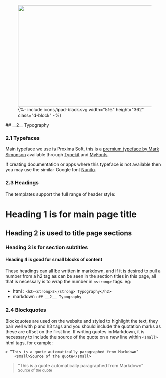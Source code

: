 <div class="side-image side-image-right tablet-shadow" data-aos="fade-left">
	<figure class="tablet-demo">
		<img src="http://via.placeholder.com/430x322" class="screen" width="430" height="322">
		{%- include icons/ipad-black.svg width="516" height="362" class="d-block" -%}
	</figure>
</div>
<div markdown="1" data-aos="fade-up">		
## __2__ Typography 

### 2.1 Typefaces

Main typeface we use is Proxima Soft, this is a [premium typeface by Mark Simonson](https://www.marksimonson.com/fonts/view/proxima-soft) available through [Typekit](https://typekit.com/fonts/proxima-soft) and [MyFonts](https://www.myfonts.com/fonts/marksimonson/proxima-soft/regular/). 

If creating documentation or apps where this typeface is not available then you may use the similar Google font [Nunito](https://fonts.google.com/specimen/Nunito/).

### 2.3 Headings

The templates support the full range of header style:

# Heading 1 is for main page title
## Heading 2 is used to title page sections
### Heading 3 is for section subtitles 
#### Heading 4 is good for small blocks of content


These headings can all be written in markdown, and if it is desired to pull a number from a h2 tag as can be seen in the section titles in this page, all that is necessary is to wrap the number in `<strong>` tags. eg:  

* html :  `<h2><strong>2</strong> Typography</h2>`  
* markdown :  `## __2__ Typography`


	      
### 2.4 Blockquotes

Blockquotes are used on the website and styled to highlight the text, they pair well with p and h3 tags and you should include the quotation marks as these are offset on the first line. If writing quotes in Markdown, it is necessary to include the source of the quote on a new line within `<small>` html tags, for example:  

```
> “This is a quote automatically paragraphed from Markdown”  
    <small>Source of the quote</small>
```

> “This is a quote automatically paragraphed from Markdown”  
<small>Source of the quote</small>


</div>